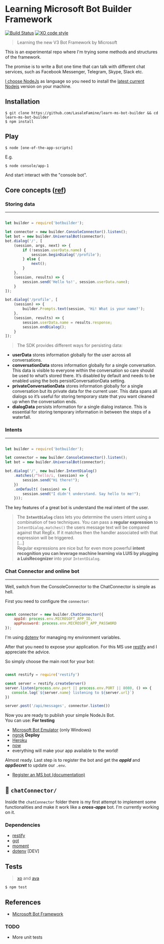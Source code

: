 # Learning Microsoft Bot Builder Framework

[![Build Status](https://travis-ci.org/LasaleFamine/learn-ms-bot-builder.svg?branch=master)](https://travis-ci.org/lasalefamine/learn-ms-bot-builder)
[![XO code style](https://img.shields.io/badge/code_style-XO-5ed9c7.svg)](https://github.com/lasalefamine/learn-ms-bot-builder)

> Learning the new V3 Bot Framework by Microsoft

This is an experimental repo where I'm trying some methods and structures of the framework.

The promise is to write a Bot one time that can talk with different chat services, such as Facebook Messenger, Telegram, Skype, Slack etc.  

[I choose NodeJs](https://docs.botframework.com/en-us/faq/#im-a-developer-what-do-i-need-to-get-started) as language so you need to install the [latest current Nodejs](https://nodejs.org/en/download/current/) version on your machine.

## Installation

    $ git clone https://github.com/LasaleFamine/learn-ms-bot-builder && cd learn-ms-bot-builder
    $ npm install

## Play

    $ node [one-of-the-app-scripts]

E.g.

    $ node console/app-1

And start interact with the "console bot".


## Core concepts ([ref](https://docs.botframework.com/en-us/node/builder/guides/core-concepts/#navtitle))


### Storing data
---


``` js

let builder = require('botbuilder');

let connector = new builder.ConsoleConnector().listen();
let bot = new builder.UniversalBot(connector);
bot.dialog('/', [
    (session, args, next) => {
        if (!session.userData.name) {
            session.beginDialog('/profile');
        } else {
            next();
        }
    },
    (session, results) => {
        session.send('Hello %s!', session.userData.name);
    }
]);

bot.dialog('/profile', [
    (session) => {
        builder.Prompts.text(session, 'Hi! What is your name?');
    },
    (session, results) => {
        session.userData.name = results.response;
        session.endDialog();
    }
]);

```

> The SDK provides different ways for persisting data:
- **userData** stores information globally for the user across all conversations.
- **conversationData** stores information globally for a single conversation. This data is visible to everyone within the conversation so care should be used to what’s stored there. It’s disabled by default and needs to be enabled using the bots persistConversationData setting.
- **privateConversationData** stores information globally for a single conversation but its private data for the current user. This data spans all dialogs so it’s useful for storing temporary state that you want cleaned up when the conversation ends.
- **dialogData** persists information for a single dialog instance. This is essential for storing temporary information in between the steps of a waterfall.

### Intents
---

``` js

let builder = require('botbuilder');

let connector = new builder.ConsoleConnector().listen();
let bot = new builder.UniversalBot(connector);

bot.dialog('/', new builder.IntentDialog()
    .matches(/^hello/i, (session) => {
        session.send("Hi there!");
    })
    .onDefault( (session) => {
        session.send("I didn't understand. Say hello to me!");
    }));

```

The key features of a great bot is understand the real intent of the user.

> The **`IntentDialog`** class lets you determine the users intent using a combination of two techniques. You can pass a **regular expression** to `IntentDialog.matches()` the users message text will be compared against that RegEx. If it matches then the handler associated with that expression will be triggered.  
[...]  
Regular expressions are nice but for even more powerful **intent recognition you can leverage machine learning via LUIS by plugging a LuisRecognizer** into your `IntentDialog`.


### Chat Connector and online bot
---

Well, switch from the ConsoleConnector to the ChatConnector is simple as hell.

First you need to configure the `connector`:

``` js

const connector = new builder.ChatConnector({
    appId: process.env.MICROSOFT_APP_ID,
    appPassword: process.env.MICROSOFT_APP_PASSWORD
});

```

I'm using [dotenv](https://github.com/motdotla/dotenv) for managing my environment variables.

After that you need to expose your application. For this MS use [restify](https://github.com/restify/node-restify) and I appreciate the advice.

So simply choose the main root for your bot:

``` js

const restify = require('restify')

const server = restify.createServer()
server.listen(process.env.port || process.env.PORT || 8080, () => {
   console.log(`${server.name} listening to ${server.url}`)
})

server.post('/api/messages', connector.listen())

```

Now you are ready to publish your simple NodeJs Bot.  
You can use:
**For testing**
- [Microsoft Bot Emulator](https://docs.botframework.com/en-us/tools/bot-framework-emulator/) (only Windows)
- [ngrok](https://ngrok.com/)
**Deploy**
- [Heroku](https://www.heroku.com/)
- [now](https://zeit.co/now)
- everything will make your app available to the world!


Almost ready.
Last step is to register the bot and get the ***appId*** and ***appSecret*** to update our `.env`.

- [Register an MS bot (documentation)](https://docs.botframework.com/en-us/csharp/builder/sdkreference/gettingstarted.html#registering)

## :construction: `chatConnector/`

Inside the `chatConnector` folder there is my first attempt to implement some functionalities and make it work like a ***cross-apps*** bot.
I'm currently working on it.

### Dependencies
  - [restify]()
  - [got](https://github.com/sindresorhus/got)
  - [moment](http://momentjs.com/)
  - [dotenv](https://github.com/motdotla/dotenv/) [DEV]

## Tests

> [xo](https://github.com/sindresorhus/xo) and [ava](https://github.com/avajs/ava)

    $ npm test

## References

- [Microsoft Bot Framework](https://dev.botframework.com/)

### TODO
- More unit tests
